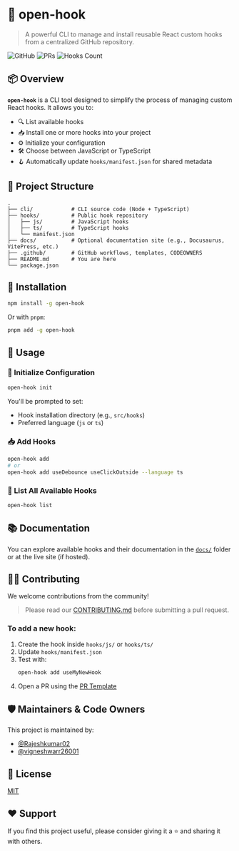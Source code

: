 # 🧰 open-hook

> A powerful CLI to manage and install reusable React custom hooks from a centralized GitHub repository.

![GitHub](https://img.shields.io/github/license/Rajeshkumar02/OpenHooks?style=flat-square)
![PRs](https://img.shields.io/github/issues-pr/Rajeshkumar02/OpenHooks?style=flat-square)
![Hooks Count](https://img.shields.io/badge/hooks-dynamic-blue?style=flat-square)



## 📦 Overview

**`open-hook`** is a CLI tool designed to simplify the process of managing custom React hooks. It allows you to:

- 🔍 List available hooks
- 📥 Install one or more hooks into your project
- ⚙️ Initialize your configuration
- 🛠️ Choose between JavaScript or TypeScript
- 🪝 Automatically update `hooks/manifest.json` for shared metadata



## 📁 Project Structure

```
.
├── cli/            # CLI source code (Node + TypeScript)
├── hooks/          # Public hook repository
│   ├── js/         # JavaScript hooks
│   ├── ts/         # TypeScript hooks
│   └── manifest.json
├── docs/           # Optional documentation site (e.g., Docusaurus, VitePress, etc.)
├── .github/        # GitHub workflows, templates, CODEOWNERS
├── README.md       # You are here
└── package.json
```



## 🧪 Installation

```bash
npm install -g open-hook
```

Or with `pnpm`:

```bash
pnpm add -g open-hook
```



## 🚀 Usage

### 🔧 Initialize Configuration

```bash
open-hook init
```

You'll be prompted to set:

- Hook installation directory (e.g., `src/hooks`)
- Preferred language (`js` or `ts`)

### 📥 Add Hooks

```bash
open-hook add
# or
open-hook add useDebounce useClickOutside --language ts
```

### 📃 List All Available Hooks

```bash
open-hook list
```



## 📚 Documentation

You can explore available hooks and their documentation in the [`docs/`](./docs) folder or at the live site (if hosted).



## 🧑‍💻 Contributing

We welcome contributions from the community!

> Please read our [CONTRIBUTING.md](./.github/CONTRIBUTING.md) before submitting a pull request.

### To add a new hook:

1. Create the hook inside `hooks/js/` or `hooks/ts/`
2. Update `hooks/manifest.json`
3. Test with:
   ```bash
   open-hook add useMyNewHook
   ```
4. Open a PR using the [PR Template](./.github/pull_request_template.md)



## 🛡️ Maintainers & Code Owners

This project is maintained by:

- [@Rajeshkumar02](https://github.com/Rajeshkumar02)
- [@vigneshwarr26001](https://github.com/vigneshwarr26001)



## 📝 License

[MIT](./LICENSE)



## ❤️ Support

If you find this project useful, please consider giving it a ⭐️ and sharing it with others.